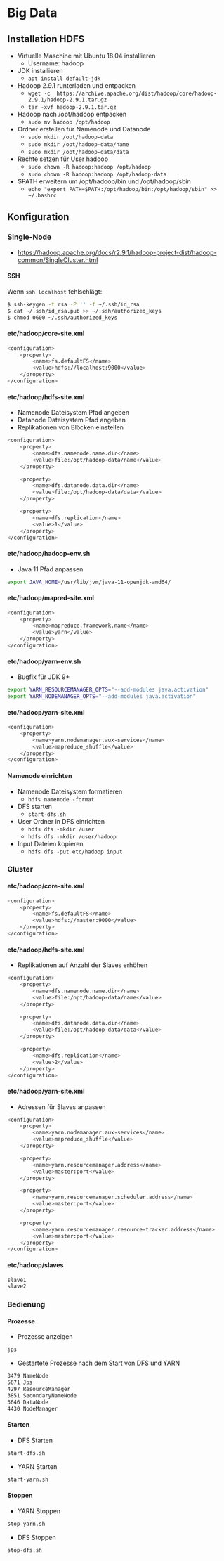 # Big Data

## Installation HDFS
- Virtuelle Maschine mit Ubuntu 18.04 installieren
  - Username: hadoop
- JDK installieren
  - ```apt install default-jdk```
- Hadoop 2.9.1 runterladen und entpacken
  - ```wget -c  https://archive.apache.org/dist/hadoop/core/hadoop-2.9.1/hadoop-2.9.1.tar.gz```
  - ```tar -xvf hadoop-2.9.1.tar.gz```
- Hadoop nach /opt/hadoop entpacken
  - ```sudo mv hadoop /opt/hadoop```
- Ordner erstellen für Namenode und Datanode
  - ```sudo mkdir /opt/hadoop-data```
  - ```sudo mkdir /opt/hadoop-data/name```
  - ```sudo mkdir /opt/hadoop-data/data```
- Rechte setzen für User hadoop
  - ```sudo chown -R hadoop:hadoop /opt/hadoop```
  - ```sudo chown -R hadoop:hadoop /opt/hadoop-data```
- $PATH erweitern um /opt/hadoop/bin und /opt/hadoop/sbin
  - ```echo "export PATH=$PATH:/opt/hadoop/bin:/opt/hadoop/sbin" >> ~/.bashrc```

## Konfiguration
### Single-Node
- https://hadoop.apache.org/docs/r2.9.1/hadoop-project-dist/hadoop-common/SingleCluster.html

#### SSH
Wenn ```ssh localhost``` fehlschlägt:
```bash
$ ssh-keygen -t rsa -P '' -f ~/.ssh/id_rsa
$ cat ~/.ssh/id_rsa.pub >> ~/.ssh/authorized_keys
$ chmod 0600 ~/.ssh/authorized_keys
```

#### etc/hadoop/core-site.xml
```bash
<configuration>
    <property>
        <name>fs.defaultFS</name>
        <value>hdfs://localhost:9000</value>
    </property>
</configuration>
```

#### etc/hadoop/hdfs-site.xml
- Namenode Dateisystem Pfad angeben
- Datanode Dateisystem Pfad angeben
- Replikationen von Blöcken einstellen

```bash
<configuration>
    <property>
        <name>dfs.namenode.name.dir</name>
        <value>file:/opt/hadoop-data/name</value>
    </property>

    <property>
        <name>dfs.datanode.data.dir</name>
        <value>file:/opt/hadoop-data/data</value>
    </property>

    <property>
        <name>dfs.replication</name>
        <value>1</value>
    </property>
</configuration>
```

#### etc/hadoop/hadoop-env.sh
- Java 11 Pfad anpassen

```bash
export JAVA_HOME=/usr/lib/jvm/java-11-openjdk-amd64/
```

#### etc/hadoop/mapred-site.xml
```bash
<configuration>
    <property>
        <name>mapreduce.framework.name</name>
        <value>yarn</value>
    </property>
</configuration>
```

#### etc/hadoop/yarn-env.sh
- Bugfix für JDK 9+

```bash
export YARN_RESOURCEMANAGER_OPTS="--add-modules java.activation"
export YARN_NODEMANAGER_OPTS="--add-modules java.activation"
```

#### etc/hadoop/yarn-site.xml
```bash
<configuration>
    <property>
        <name>yarn.nodemanager.aux-services</name>
        <value>mapreduce_shuffle</value>
    </property>
</configuration>
```

#### Namenode einrichten
- Namenode Dateisystem formatieren
  - ```hdfs namenode -format```
- DFS starten
  - ```start-dfs.sh```
- User Ordner in DFS einrichten
  - ```hdfs dfs -mkdir /user```
  - ```hdfs dfs -mkdir /user/hadoop```
- Input Dateien kopieren
  - ```hdfs dfs -put etc/hadoop input```

### Cluster
#### etc/hadoop/core-site.xml
```bash
<configuration>
    <property>
        <name>fs.defaultFS</name>
        <value>hdfs://master:9000</value>
    </property>
</configuration>
```

#### etc/hadoop/hdfs-site.xml
- Replikationen auf Anzahl der Slaves erhöhen

```bash
<configuration>
    <property>
        <name>dfs.namenode.name.dir</name>
        <value>file:/opt/hadoop-data/name</value>
    </property>

    <property>
        <name>dfs.datanode.data.dir</name>
        <value>file:/opt/hadoop-data/data</value>
    </property>

    <property>
        <name>dfs.replication</name>
        <value>2</value>
    </property>
</configuration>
```

#### etc/hadoop/yarn-site.xml
- Adressen für Slaves anpassen

```bash
<configuration>
    <property>
        <name>yarn.nodemanager.aux-services</name>
        <value>mapreduce_shuffle</value>
    </property>

    <property>
        <name>yarn.resourcemanager.address</name>
        <value>master:port</value>
    </property>

    <property>
        <name>yarn.resourcemanager.scheduler.address</name>
        <value>master:port</value>
    </property>

    <property>
        <name>yarn.resourcemanager.resource-tracker.address</name>
        <value>master:port</value>
    </property>
</configuration>
```

#### etc/hadoop/slaves
```bash
slave1
slave2
```

### Bedienung

#### Prozesse
- Prozesse anzeigen
```bash
jps
```

- Gestartete Prozesse nach dem Start von DFS und YARN
```bash
3479 NameNode
5671 Jps
4297 ResourceManager
3851 SecondaryNameNode
3646 DataNode
4430 NodeManager
```

#### Starten
- DFS Starten
```bash
start-dfs.sh
```

- YARN Starten
```bash
start-yarn.sh
```

#### Stoppen
- YARN Stoppen
```bash
stop-yarn.sh
```

- DFS Stoppen
```bash
stop-dfs.sh
```
